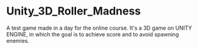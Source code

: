 # Unity_3D_Roller_Madness
A test game made in a day for the online course. It's a 3D game on UNITY ENGINE, in which the goal is to achieve score and to avoid spawning enemies.

